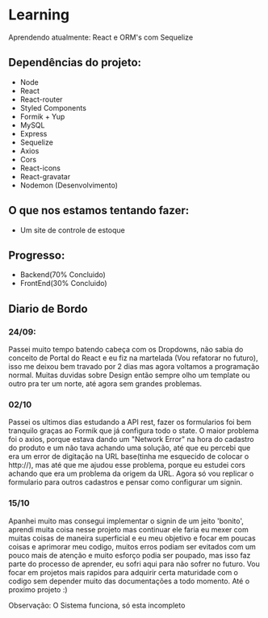 # Learning
Aprendendo atualmente: React e ORM's com Sequelize

## Dependências do projeto:
- Node
- React
- React-router
- Styled Components
- Formik + Yup
- MySQL
- Express
- Sequelize
- Axios
- Cors
- React-icons
- React-gravatar
- Nodemon (Desenvolvimento)

## O que nos estamos tentando fazer:
- Um site de controle de estoque

## Progresso:
- Backend(70% Concluido)
- FrontEnd(30% Concluido)

## Diario de Bordo

### 24/09:
  Passei muito tempo batendo cabeça com os Dropdowns, não sabia do conceito de Portal do React e eu fiz na martelada (Vou refatorar no futuro), isso me deixou bem travado por 2 dias mas agora voltamos a programação normal. Muitas duvidas sobre Design então sempre olho um template ou outro pra ter um norte, até agora sem grandes problemas.
  
### 02/10
  Passei os ultimos dias estudando a API rest, fazer os formularios foi bem tranquilo graças ao Formik que já configura todo o state. O maior problema foi o axios, porque estava dando um "Network Error" na hora do cadastro do produto e um não tava achando uma solução, até que eu percebi que era um error de digitação na URL base(tinha me esquecido de colocar o http://), mas até que me ajudou esse problema, porque eu estudei cors achando que era um problema da origem da URL. Agora só vou replicar o formulario para outros cadastros e pensar como configurar um signin. 
  
### 15/10
  Apanhei muito mas consegui implementar o signin de um jeito 'bonito', aprendi muita coisa nesse projeto mas continuar ele faria eu mexer com muitas coisas de maneira superficial e eu meu objetivo e focar em poucas coisas e aprimorar meu codigo, muitos erros podiam ser evitados com um pouco mais de atenção e muito esforço podia ser poupado, mas isso faz parte do processo de aprender, eu sofri aqui para não sofrer no futuro. Vou focar em projetos mais rapidos para adquirir certa maturidade com o codigo sem depender muito das documentações a todo momento. Até o proximo projeto :)
  
 Observação: O Sistema funciona, só esta incompleto 

